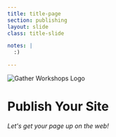 ```yaml
---
title: title-page
section: publishing
layout: slide
class: title-slide

notes: |
  :)

---
```


![Gather Workshops Logo](/Building-the-Web/images/gw_logo.png)

# Publish Your Site

_Let's get your page up on the web!_